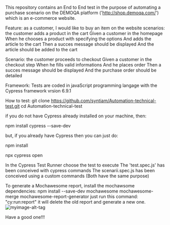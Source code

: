 This repository contains an End to End test in the purpose of automating a purchase scenario on the DEMOQA platform ('http://shop.demoqa.com/') which is an e-commerce website.

Feature: as a customer, I would like to buy an item on the website
scenarios: the customer adds a product in the cart
    Given a customer in the homepage
    When he chooses a product with specifying the options
    And adds the article to the cart 
    Then a succes message should be displayed
    And the article should be added to the cart

Scenario: the customer proceeds to checkout
    Given a customer in the checkout step
    When he fills valid informations
    And he places order 
    Then a succes message should be displayed 
    And the purchase order should be detailed

Framework: Tests are coded in javaScript programming langage with the Cypress framework vrsion 6.9.1

How to test:
git clone https://github.com/syntiam/Automation-technical-test.git
cd Automation-technical-test

if you do not have Cypress already installed on your machine, then:

npm install cypress --save-dev

but, if you already have Cypress then you can just do:

npm install 

npx cypress open

In the Cypress Test Runner choose the test to execute 
The 'test.spec.js' has been conceived with cypress commands
The scenarii.spec.js has been conceived using a custom commands (Both have the same purpose)

To generate a Mochawesome report, install the mochawsome dependencies:
npm install --save-dev mochawesome mochawesome-merge mochawesome-report-generator
just run this command: "cy:run:report"
it will delete the old report and generate a new one.
![myimage-alt-tag](https://user-images.githubusercontent.com/78595629/116811763-485ec780-ab4b-11eb-9f5e-46be9f60aa3b.png)

Have a good one!!!

